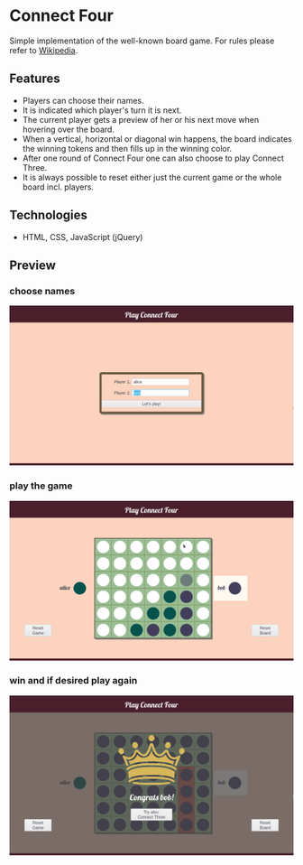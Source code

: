 # Connect Four

Simple implementation of the well-known board game. For rules please refer to [Wikipedia](https://en.wikipedia.org/wiki/Connect_Four).

## Features
* Players can choose their names.
* It is indicated which player's turn it is next.
* The current player gets a preview of her or his next move when hovering over the board.
* When a vertical, horizontal or diagonal win happens, the board indicates the winning tokens and then fills up in the winning color.
* After one round of Connect Four one can also choose to play Connect Three.
* It is always possible to reset either just the current game or the whole board incl. players.

## Technologies
* HTML, CSS, JavaScript (jQuery)

## Preview

### choose names
![welcome](screenshots/welcome.png)

### play the game
![playing](screenshots/playing.png)

### win and if desired play again
![victory](screenshots/victory.png)